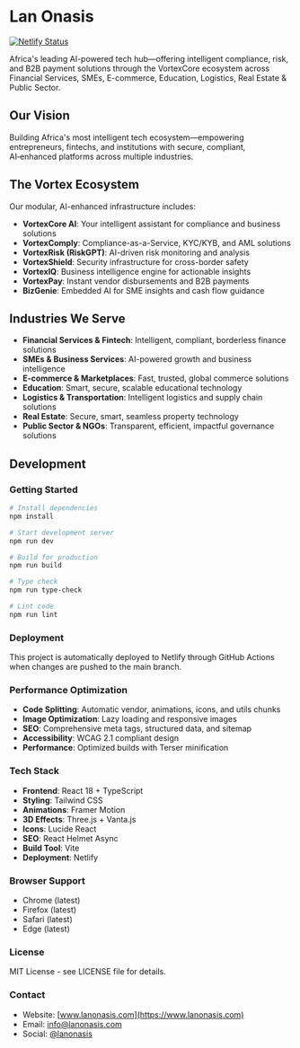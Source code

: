 # Lan Onasis

[![Netlify Status](https://api.netlify.com/api/v1/badges/site-id/deploy-status)](https://app.netlify.com/sites/lanonasis/deploys)

Africa's leading AI-powered tech hub—offering intelligent compliance, risk, and B2B payment solutions through the VortexCore ecosystem across Financial Services, SMEs, E-commerce, Education, Logistics, Real Estate & Public Sector.

## Our Vision

Building Africa's most intelligent tech ecosystem—empowering entrepreneurs, fintechs, and institutions with secure, compliant, AI‑enhanced platforms across multiple industries.

## The Vortex Ecosystem

Our modular, AI-enhanced infrastructure includes:

- **VortexCore AI**: Your intelligent assistant for compliance and business solutions
- **VortexComply**: Compliance-as-a-Service, KYC/KYB, and AML solutions
- **VortexRisk (RiskGPT)**: AI-driven risk monitoring and analysis
- **VortexShield**: Security infrastructure for cross-border safety
- **VortexIQ**: Business intelligence engine for actionable insights
- **VortexPay**: Instant vendor disbursements and B2B payments
- **BizGenie**: Embedded AI for SME insights and cash flow guidance

## Industries We Serve

- **Financial Services & Fintech**: Intelligent, compliant, borderless finance solutions
- **SMEs & Business Services**: AI-powered growth and business intelligence
- **E-commerce & Marketplaces**: Fast, trusted, global commerce solutions
- **Education**: Smart, secure, scalable educational technology
- **Logistics & Transportation**: Intelligent logistics and supply chain solutions
- **Real Estate**: Secure, smart, seamless property technology
- **Public Sector & NGOs**: Transparent, efficient, impactful governance solutions

## Development

### Getting Started

```bash
# Install dependencies
npm install

# Start development server
npm run dev

# Build for production
npm run build

# Type check
npm run type-check

# Lint code
npm run lint
```

### Deployment

This project is automatically deployed to Netlify through GitHub Actions when changes are pushed to the main branch.

### Performance Optimization

- **Code Splitting**: Automatic vendor, animations, icons, and utils chunks
- **Image Optimization**: Lazy loading and responsive images
- **SEO**: Comprehensive meta tags, structured data, and sitemap
- **Accessibility**: WCAG 2.1 compliant design
- **Performance**: Optimized builds with Terser minification

### Tech Stack

- **Frontend**: React 18 + TypeScript
- **Styling**: Tailwind CSS
- **Animations**: Framer Motion
- **3D Effects**: Three.js + Vanta.js
- **Icons**: Lucide React
- **SEO**: React Helmet Async
- **Build Tool**: Vite
- **Deployment**: Netlify

### Browser Support

- Chrome (latest)
- Firefox (latest)
- Safari (latest)
- Edge (latest)

### License

MIT License - see LICENSE file for details.

### Contact

- Website: [www.lanonasis.com](https://www.lanonasis.com)
- Email: info@lanonasis.com
- Social: [@lanonasis](https://twitter.com/lanonasis)